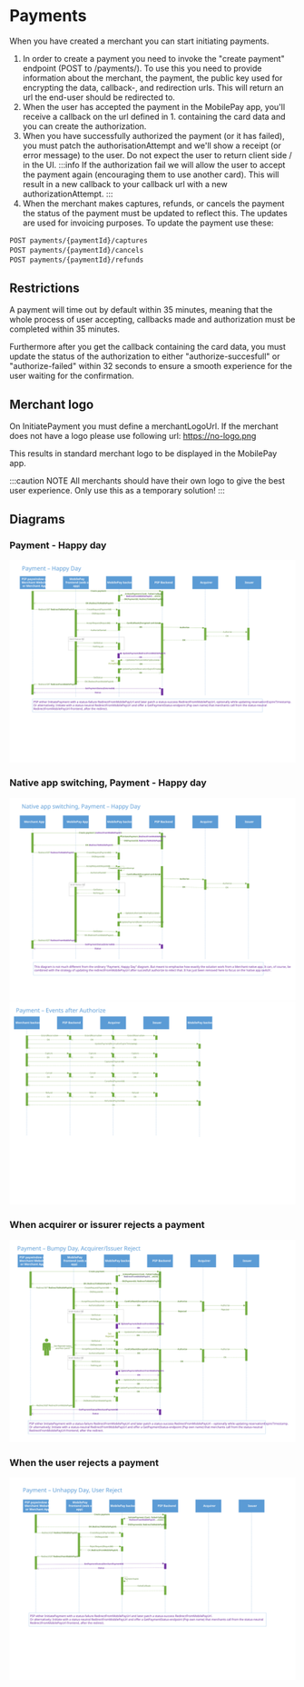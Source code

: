 # Payments

When you have created a merchant you can start initiating payments.

1. In order to create a payment you need to invoke the "create payment" endpoint (POST to /payments/).
To use this you need to provide information about the merchant, the payment, the public key used for encrypting the data, callback-, and redirection urls.
This will return an url the end-user should be redirected to.
2. When the user has accepted the payment in the MobilePay app, you'll receive a callback on the url defined in 1. containing the card data and you can create the authorization.
3. When you have successfully authorized the payment (or it has failed), you must patch the authorisationAttempt and we'll show a receipt (or error message) to the user. Do not expect the user to return client side / in the UI.
:::info
If the authorization fail we will allow the user to accept the payment again (encouraging them to use another card). This will result in a new callback to your callback url with a new authorizationAttempt.
:::
4. When the merchant makes captures, refunds, or cancels the payment the status of the payment must be updated to reflect this. The updates are used for invoicing purposes. To update the payment use these:

```bash
POST payments/{paymentId}/captures
POST payments/{paymentId}/cancels
POST payments/{paymentId}/refunds
```

## Restrictions

A payment will time out by default within 35 minutes, meaning that the whole process of user accepting, callbacks made and authorization must be completed within 35 minutes.

Furthermore after you get the callback containing the card data, you must update the status of the authorization to either "authorize-succesfull" or "authorize-failed" within 32 seconds to ensure a smooth experience for the user waiting for the confirmation.

## Merchant logo

On InitiatePayment you must define a merchantLogoUrl. If the merchant does not have a logo please use following url: https://no-logo.png

This results in standard merchant logo to be displayed in the MobilePay app.  

:::caution NOTE
All merchants should have their own logo to give the best user experience. Only use this as a temporary solution!
:::

## Diagrams

### Payment - Happy day

[![payment sequence diagram](/img/online-payment-sequence-diagram.svg)](/img/online-payment-sequence-diagram.svg)

### Native app switching, Payment - Happy day

[![payment with native app switching diagram](/img/online-payment-with-native-app-switching-sequence-diagrams.svg)](/img/online-payment-with-native-app-switching-sequence-diagrams.svg)
[![after authorization sequence diagram](/img/online-after-authorization-sequence-diagram.svg)](/img/online-after-authorization-sequence-diagram.svg)

### When acquirer or issurer rejects a payment

[![acquirer or issuer reject payment sequence diagram](/img/online-acquirer-or-issuer-reject-payment-sequence-diagram.svg)](/img/online-acquirer-or-issuer-reject-payment-sequence-diagram.svg)

### When the user rejects a payment

[![user rejects payment sequence diagram](/img/online-user-rejects-payment-sequence-diagram.svg)](/img/online-user-rejects-payment-sequence-diagram.svg)
